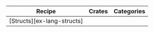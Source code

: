 | Recipe | Crates | Categories |
|--------|--------|------------|
| [Structs][ex-lang-structs] |  |  |
